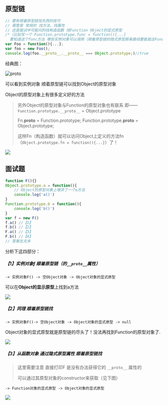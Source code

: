 ## 原型链

```js
// 要有顺着原型链找东西的技巧 
// 甭管是 常规的 找方法、找属性
// 还是面试中可能问的找构造函数 找Function Object的显式原型
/*（比如写一个 Function.prototype.func = function(){...} 
  要知道这个func方法 哪些实例对象可以调用（顺着原型链的隐式原型那条路线要能抵达Function的显式原型 那就能用那上面的方法！） */
var Foo = function(){...};
var foo = new Foo();                       
console.log(foo.__proto__.__proto__ === Object.prototype;)//true 
```

经典图：

![proto](https://cdn.jsdelivr.net/gh/yesmore/img/img/a8019c19dc9746ef9699c1fb9f4838cf~tplv-k3u1fbpfcp-watermark.awebp)

可以看到实例对象 顺着原型链可以找到Object的原型对象

Object的原型对象上有很多定义好的方法

> 另外Object的原型对象与Function的原型对象也有联系 即——`Function.prototype.__proto__` = Object.prototype
>
> 
> Fn.__proto__ = Function.prototype;
> Function.prototype.__proto__ = Object.prototype;
> 
>这样Fn（构造函数）就可以访问Object上定义的方法fn（`Object.prototype.fn = function(){...}`）了！

![](https://cdn.jsdelivr.net/gh/yesmore/img/img/09b2a3006d514261b9a8f1638d277c3e~tplv-k3u1fbpfcp-watermark.awebp)



## 面试题

```js
function F(){}
Object.prototype.a = function(){
    // Object的原型对象上增添了一个a方法
    console.log('a()')
}
Function.prototype.b = function(){
    console.log('b()')
}
var f = new F()
f.a() //【1】
f.b() //【2】
F.a() //【3】
F.b() //【4】
// 答案在文末
```

分析下这四部分：

##### 【1】实例对象f 顺着原型链（的`__proto__`属性）

`-> 实例对象F() -> 空Object对象 -> Object对象的显式原型`

可以在**Object的显示原型**上找到a方法

![](https://cdn.jsdelivr.net/gh/yesmore/img/img/c33826dd6e644371883882b334b72548~tplv-k3u1fbpfcp-watermark.awebp)

##### 【2】同理 顺着原型链找

`-> 实例对象F()-> 空Object对象 -> Object对象的显式原型 -> null`

Object对象的显式原型就是原型链的尽头了！没法再找到Function的原型对象了.

![](https://cdn.jsdelivr.net/gh/yesmore/img/img/eea5941328b640d9b9b3fe1926e66776~tplv-k3u1fbpfcp-watermark.awebp)

##### 【3】从函数对象 通过隐式原型属性 顺着原型链找

> 这里需要注意 直接打印F 是没有办法获得它的 `__proto__` 属性的
>
> 可以通过其原型对象的constructor来获取（见下图）

`-> Function对象的显式原型 -> Object对象的显式原型`

![](https://cdn.jsdelivr.net/gh/yesmore/img/img/ffaf3388c09742d9857663209cea1e23~tplv-k3u1fbpfcp-watermark.awebp)
